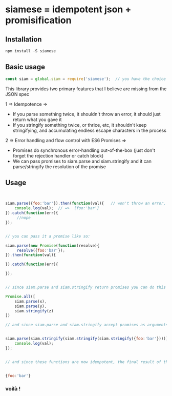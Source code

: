 siamese = idempotent json + promisification
===============

## Installation

```js
npm install -S siamese
```

## Basic usage

```js 
const siam = global.siam = require('siamese');  // you have the choice whether it's global or not

```

This library provides two primary features that I believe are missing from the JSON spec

1 => Idempotence =>

* If you parse something twice, it shouldn't throw an error, it should just return what you gave it
* If you stringify something twice, or thrice, etc, it shouldn't keep stringifying, and accumulating endless escape characters in the process

2 => Error handling and flow control with ES6 Promises =>

* Promises do synchronous error-handling out-of-the-box (just don't forget the rejection handler or catch block)
* We can pass promises to siam.parse and siam.stringify and it can parse/stringify the resolution of the promise


## Usage
```js


siam.parse({foo:'bar'}).then(function(val){   // won't throw an error, even though we passed it a plain object
    console.log(val);  // =>  {foo:'bar'}
}).catch(function(err){
     //nope
});


// you can pass it a promise like so:

siam.parse(new Promise(function(resolve){
     resolve({foo:'bar'});
}).then(function(val){

}).catch(function(err){

});


// since siam.parse and siam.stringify return promises you can do this if you really want to

Promise.all([
    siam.parse(x),
    siam.parse(y),
    siam.stringify(z)
])

// and since siam.parse and siam.stringify accept promises as arguments, you can do


siam.parse(siam.stringify(siam.stringify(siam.stringify({foo:'bar'})))).then(function(val){
    console.log(val);
});


// and since these functions are now idempotent, the final result of the above is:


{foo:'bar'}
```

### voilà !


